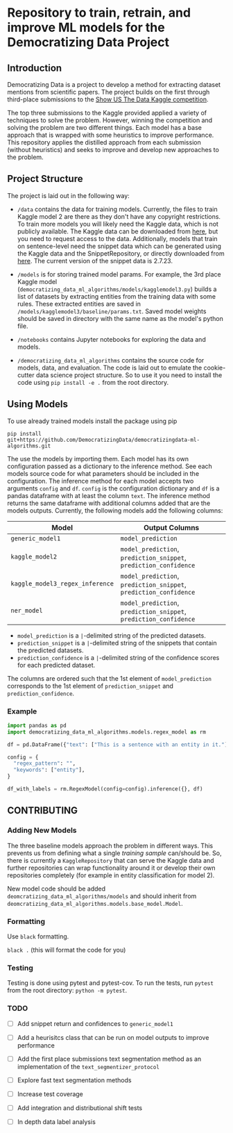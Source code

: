 # Repository to train, retrain, and improve ML models for the Democratizing Data Project

## Introduction

Democratizing Data is a project to develop a method for extracting dataset
mentions from scientific papers. The project builds on the first through
third-place submissions to the [Show US The Data Kaggle
competition](https://www.kaggle.com/c/coleridgeinitiative-show-us-the-data/).

The top three submissions to the Kaggle provided applied a variety of techniques
to solve the problem. However, winning the competition and solving the problem
are two different things. Each model has a base approach that is wrapped with
some heuristics to improve performance. This repository applies the distilled
approach from each submission (without heuristics) and seeks to improve and
develop new approaches to the problem.

## Project Structure

The project is laid out in the following way:

- `/data` contains the data for training models. Currently, the files to train
  Kaggle model 2 are there as they don't have any copyright restrictions. To
  train more models you will likely need the Kaggle data, which is not publicly
  available. The Kaggle data can be downloaded from
  [here](https://drive.google.com/file/d/1Njf_dcjLk7tnh2icmHWIOHWa5wybSs6k/view?usp=drive_link),
  but you need to request access to the data. Additionally, models that train on
  sentence-level need the snippet data which can be generated using the Kaggle
  data and the SnippetRepository, or directly downloaded from
  [here](https://drive.google.com/file/d/19iglyVPPUl7RtpERftg6v66rXUfm-Mx7/view?usp=drive_link).
  The current version of the snippet data is 2.7.23.

- `/models` is for storing trained model params. For example, the 3rd place
   Kaggle model (`democratizing_data_ml_algorithms/models/kagglemodel3.py`)
   builds a list of datasets by extracting entities from the training data with
   some rules. These extracted entities are saved in
   `/models/kagglemodel3/baseline/params.txt`. Saved model weights should be
   saved in directory with the same name as the model's python file.

- `/notebooks` contains Jupyter notebooks for exploring the data and models.

- `/democratizing_data_ml_algorithms` contains the source code for models, data,
  and evaluation. The code is laid out to emulate the cookie-cutter data science
  project structure. So to use it you need to install the code using `pip
  install -e .` from the root directory.

## Using Models

To use already trained models install the package using pip

`pip install git+https://github.com/DemocratizingData/democratizingdata-ml-algorithms.git`

The use the models by importing them. Each model has its own configuration
passed as a dictionary to the inference method. See each models source code
for what parameters should be included in the configuration. The inference
method for each model accepts two arguments `config` and `df`. `config` is
the configuration dictionary and `df` is a pandas dataframe with at least the
column `text`. The inference method returns the same dataframe with additional
columns added that are the models outputs. Currently, the following models add
the following columns:

| Model | Output Columns |
| --- | --- |
| `generic_model1` | `model_prediction` |
| `kaggle_model2`  | `model_prediction`, `prediction_snippet`, `prediction_confidence` |
| `kaggle_model3_regex_inference` | `model_prediction`, `prediction_snippet`, `prediction_confidence` |
| `ner_model` | `model_prediction`, `prediction_snippet`, `prediction_confidence` |

- `model_prediction` is a `|`-delimited string of the predicted datasets.
- `prediction_snippet` is a `|`-delimited string of the snippets that contain
  the predicted datasets.
- `prediction_confidence` is a `|`-delimited string of the confidence scores
  for each predicted dataset.

The columns are ordered such that the 1st element of `model_prediction` corresponds
to the 1st element of `prediction_snippet` and `prediction_confidence`.


### Example

```python
import pandas as pd
import democratizing_data_ml_algorithms.models.regex_model as rm

df = pd.DataFrame({"text": ["This is a sentence with an entity in it."]})

config = {
  "regex_pattern": "",
  "keywords": ["entity"],
}

df_with_labels = rm.RegexModel(config=config).inference({}, df)
```

## CONTRIBUTING

### Adding New Models

The three baseline models approach the problem in different ways. This prevents
us from defining what a single *training sample* can/should be. So, there is
currently a `KaggleRepository` that can serve the Kaggle data and further
repositories can wrap functionality around it or develop their own repositories
completely (for example in entity classification for model 2).

New model code should be added `deomcratizing_data_ml_algorithms/models` and
should inherit from `deomcratizing_data_ml_algorithms.models.base_model.Model`.

### Formatting

Use `black` formatting.

`black .` (this will format the code for you)

### Testing

Testing is done using pytest and pytest-cov. To run the tests, run `pytest` from
the root directory: `python -m pytest`.

### TODO

- [ ] Add snippet return and confidences to `generic_model1`
- [ ] Add a heurisitcs class that can be run on model outputs to improve
  performance
- [ ] Add the first place submissions text segmentation method as an implementation
  of the `text_segmentizer_protocol`
- [ ] Explore fast text segmentation methods
- [ ] Increase test coverage
- [ ] Add integration and distributional shift tests
- [ ] In depth data label analysis

